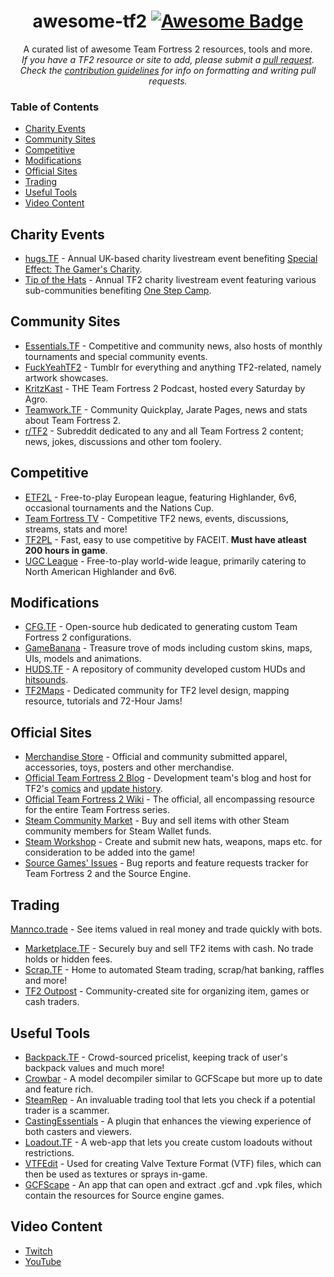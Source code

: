 <h1 align="center">
awesome-tf2  <a href="https://github.com/sindresorhus/awesome"><img alt="Awesome Badge" src="https://cdn.rawgit.com/sindresorhus/awesome/d7305f38d29fed78fa85652e3a63e154dd8e8829/media/badge.svg"></a><br> 
</h1>

<p align="center">
A curated list of awesome Team Fortress 2 resources, tools and more.<br>  
<i>If you have a TF2 resource or site to add, please submit a <a href="https://github.com/CriticalFlaw/awesome-tf2/pulls">pull request</a>.</br> Check the <a href="code-of-conduct.md">contribution guidelines</a> for info on formatting and writing pull requests.</i> 
</p>

### Table of Contents
- [Charity Events](#charity-events)
- [Community Sites](#community-sites)
- [Competitive](#competitive)
- [Modifications](#modifications)
- [Official Sites](#official-sites)
- [Trading](#trading)
- [Useful Tools](#useful-tools)
- [Video Content](#video-content)

## Charity Events
- [hugs.TF](https://hugs.tf/) - Annual UK-based charity livestream event benefiting [Special Effect: The Gamer's Charity](https://www.specialeffect.org.uk).
- [Tip of the Hats](https://tipofthehats.org) - Annual TF2 charity livestream event featuring various sub-communities benefiting [One Step Camp](http://www.onestepcamp.org/).

## Community Sites
- [Essentials.TF](https://www.essentials.tf) - Competitive and community news, also hosts of monthly tournaments and special community events.
- [FuckYeahTF2](https://www.fuckyeahtf2.tumblr.com) - Tumblr for everything and anything TF2-related, namely artwork showcases.
- [KritzKast](https://hugs.tf/) - THE Team Fortress 2 Podcast, hosted every Saturday by Agro.
- [Teamwork.TF](https://www.teamwork.tf) - Community Quickplay, Jarate Pages, news and stats about Team Fortress 2.
- [r/TF2](https://www.reddit.com/r/tf2/) - Subreddit dedicated to any and all Team Fortress 2 content; news, jokes, discussions and other tom foolery.

## Competitive
- [ETF2L](https://www.etf2l.org) - Free-to-play European league, featuring Highlander, 6v6, occasional tournaments and the Nations Cup.
- [Team Fortress TV](https://www.teamfortress.tv) - Competitive TF2 news, events, discussions, streams, stats and more!
- [TF2PL](https://tf2pl.com) - Fast, easy to use competitive by FACEIT. **Must have atleast 200 hours in game**. 
- [UGC League](https://www.ugcleague.com) - Free-to-play world-wide league, primarily catering to North American Highlander and 6v6.


## Modifications
- [CFG.TF](https://www.cfg.tf) - Open-source hub dedicated to generating custom Team Fortress 2 configurations.
- [GameBanana](https://www.gamebanana.com/games/297) - Treasure trove of mods including custom skins, maps, UIs, models and animations. 
- [HUDS.TF](https://huds.tf/forum/forumdisplay.php?fid=25) - A repository of community developed custom HUDs and [hitsounds](https://huds.tf/forum/forumdisplay.php?fid=27).
- [TF2Maps](https://www.tf2maps.net) - Dedicated community for TF2 level design, mapping resource, tutorials and 72-Hour Jams!

## Official Sites
- [Merchandise Store](https://valvestore.forfansbyfans.com/title/team-fortress-2.html) - Official and community submitted apparel, accessories, toys, posters and other merchandise. 
- [Official Team Fortress 2 Blog](https://www.teamfortress.com) - Development team's blog and host for TF2's [comics](https://www.teamfortress.com/comics) and [update history](https://www.teamfortress.com/history).
- [Official Team Fortress 2 Wiki](https://wiki.teamfortress.com) - The official, all encompassing resource for the entire Team Fortress series.
- [Steam Community Market](https://steamcommunity.com/market/search?appid=440) - Buy and sell items with other Steam community members for Steam Wallet funds.
- [Steam Workshop](https://steamcommunity.com/workshop/browse/?appid=440) - Create and submit new hats, weapons, maps etc. for consideration to be added into the game!
- [Source Games' Issues](https://github.com/ValveSoftware/Source-1-Games/issues) - Bug reports and feature requests tracker for Team Fortress 2 and the Source Engine.

## Trading
 [Mannco.trade](https://mannco.trade) - See items valued in real money and trade quickly with bots.
- [Marketplace.TF](https://www.marketplace.tf) - Securely buy and sell TF2 items with cash. No trade holds or hidden fees.
- [Scrap.TF](https://www.scrap.tf) - Home to automated Steam trading, scrap/hat banking, raffles and more!
- [TF2 Outpost](https://www.tf2outpost.com) - Community-created site for organizing item, games or cash traders.

## Useful Tools
- [Backpack.TF](https://www.backpack.tf) - Crowd-sourced pricelist, keeping track of user's backpack values and much more!
- [Crowbar](https://steamcommunity.com/groups/CrowbarTool) - A model decompiler similar to GCFScape but more up to date and feature rich. 
- [SteamRep](https://www.steamrep.com) - An invaluable trading tool that lets you check if a potential trader is a scammer.
- [CastingEssentials](https://github.com/PazerOP/CastingEssentials) - A plugin that enhances the viewing experience of both casters and viewers.
- [Loadout.TF](https://www.loadout.tf) - A web-app that lets you create custom loadouts without restrictions.
- [VTFEdit](http://nemesis.thewavelength.net/index.php?c=178) - Used for creating Valve Texture Format (VTF) files, which can then be used as textures or sprays in-game.
- [GCFScape](http://nemesis.thewavelength.net/?p=26) - An app that can open and extract .gcf and .vpk files, which contain the  resources for Source engine games.

## Video Content 
- [Twitch](https://www.twitch.tv/directory/game/Team%20Fortress%202)
- [YouTube](https://m.youtube.com/results?q=Team%20Fortress%202&sm=3)

